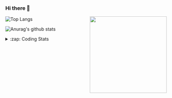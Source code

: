 ### Hi there 👋

<!--
**tao8687/tao8687** is a ✨ _special_ ✨ repository because its `README.md` (this file) appears on your GitHub profile.

Here are some ideas to get you started:

- 🔭 I’m currently working on ...
- 🌱 I’m currently learning ...
- 👯 I’m looking to collaborate on ...
- 🤔 I’m looking for help with ...
- 💬 Ask me about ...
- 📫 How to reach me: ...
- 😄 Pronouns: ...
- ⚡ Fun fact: ...
-->

<img align='right' src="https://media.giphy.com/media/M9gbBd9nbDrOTu1Mqx/giphy.gif" width="240">

  
![Top Langs](https://github-readme-stats.vercel.app/api/top-langs/?username=tao8687&layout=compact&title_color=23238E&text_color=A67D3D)

![Anurag's github stats](https://github-readme-stats.vercel.app/api?username=tao8687&show_icons=true&&text_color=A67D3D&title_color=23238E&show_icons=false&count_private=true&hide=stars)

<details>
  <summary>:zap: Coding Stats</summary>
  <br>
    
<!--START_SECTION:waka-->

```txt
From: 03 July 2025 - To: 10 July 2025

Docker         4 hrs 23 mins   ███████░░░░░░░░░░░░░░░░░░   28.45 %
Bash           3 hrs 24 mins   █████▓░░░░░░░░░░░░░░░░░░░   22.12 %
YAML           3 hrs 22 mins   █████▒░░░░░░░░░░░░░░░░░░░   21.89 %
JavaScript     1 hr 13 mins    ██░░░░░░░░░░░░░░░░░░░░░░░   07.96 %
Other          48 mins         █▒░░░░░░░░░░░░░░░░░░░░░░░   05.27 %
```

<!--END_SECTION:waka-->
</details>
